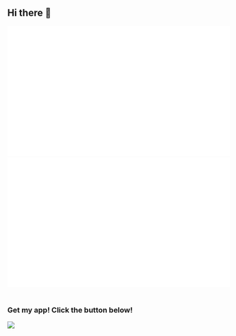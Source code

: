## Hi there 👋

![Languages](https://github.com/Elijah-Dangerfield/github-stats/blob/master/generated/languages.svg)
![Github Stats](https://github.com/Elijah-Dangerfield/github-stats/blob/master/generated/overview.svg)

# 
### Get my app! Click the button below!
[<img src="https://freeiconshop.com/wp-content/uploads/edd/google-play-badge.png" width="200"/>](https://play.google.com/store/apps/details?id=com.dangerfield.spyfall.free)

